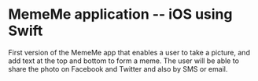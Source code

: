 # MemeMe application -- iOS using Swift

First version of the MemeMe app that enables a user to take a picture, and add text at the top and bottom to form a meme. The user will be able to share the photo on Facebook and Twitter and also by SMS or email.